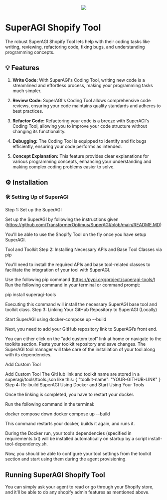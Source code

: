 <p align=center>
<a href="https://superagi.co"><img src=https://superagi.co/wp-content/uploads/2023/05/SuperAGI_icon.png></a>
</p>

# SuperAGI Shopify Tool

The robust SuperAGI Shopify Tool lets help with their coding tasks like writing, reviewing, refactoring code, fixing bugs, and understanding programming concepts.

## 💡 Features
1. **Write Code:** With SuperAGI's Coding Tool, writing new code is a streamlined and effortless process, making your programming tasks much simpler.

2. **Review Code:** SuperAGI's Coding Tool allows comprehensive code reviews, ensuring your code maintains quality standards and adheres to best practices.

3. **Refactor Code:** Refactoring your code is a breeze with SuperAGI's Coding Tool, allowing you to improve your code structure without changing its functionality.

4. **Debugging:** The Coding Tool is equipped to identify and fix bugs efficiently, ensuring your code performs as intended.

5. **Concept Explanation:** This feature provides clear explanations for various programming concepts, enhancing your understanding and making complex coding problems easier to solve.

## ⚙️ Installation

### 🛠 **Setting Up of SuperAGI**
Step 1: Set up the SuperAGI

Set up the SuperAGI by following the instructions given (https://github.com/TransformerOptimus/SuperAGI/blob/main/README.MD)

You'll be able to use the Shopify Tool on the fly once you have setup SuperAGI.

Tool and Toolkit
Step 2: Installing Necessary APIs and Base Tool Classes via pip

You'll need to install the required APIs and base tool-related classes to facilitate the integration of your tool with SuperAGI.

Use the following pip command (https://pypi.org/project/superagi-tools/) Run the following command in your terminal or command prompt:

pip install superagi-tools

Executing this command will install the necessary SuperAGI base tool and toolkit class.
Step 3: Linking Your GitHub Repository to SuperAGI (Locally)

Start SuperAGI using docker-compose up --build

Next, you need to add your GitHub repository link to SuperAGI’s front end.

You can either click on the “add custom tool” link at home or navigate to the toolkits section. Paste your toolkit repository and save changes. The SuperAGI tool manager will take care of the installation of your tool along with its dependencies.


Add Custom Tool

Add Custom Tool
The GitHub link and toolkit name are stored in a superagi/tools/tools.json like this:
{ "toolkit-name": "YOUR-GITHUB-LINK" }
Step 4: Re-build SuperAGI Using Docker and Start Using Your Tools

Once the linking is completed, you have to restart your docker.

Run the following command in the terminal:

docker compose down docker compose up --build

This command restarts your docker, builds it again, and runs it.

During the Docker run, your tool’s dependencies (specified in requirements.txt) will be installed automatically on startup by a script install-tool-dependency.sh.

Now, you should be able to configure your tool settings from the toolkit section and start using them during the agent provisioning.

## Running SuperAGI Shopify Tool

You can simply ask your agent to read or go through your Shopify store, and it'll be able to do any shopify  admin features as mentioned above.
